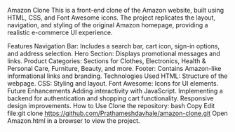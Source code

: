 Amazon Clone
This is a front-end clone of the Amazon website, built using HTML, CSS, and Font Awesome icons. The project replicates the layout, navigation, and styling of the original Amazon homepage, providing a realistic e-commerce UI experience.

Features
Navigation Bar: Includes a search bar, cart icon, sign-in options, and address selection.
Hero Section: Displays promotional messages and links.
Product Categories: Sections for Clothes, Electronics, Health & Personal Care, Furniture, Beauty, and more.
Footer: Contains Amazon-like informational links and branding.
Technologies Used
HTML: Structure of the webpage.
CSS: Styling and layout.
Font Awesome: Icons for UI elements.
Future Enhancements
Adding interactivity with JavaScript.
Implementing a backend for authentication and shopping cart functionality.
Responsive design improvements.
How to Use
Clone the repository:
bash
Copy
Edit
file:git clone https://github.com/Prathameshdavhale/amazon-clone.git
Open Amazon.html in a browser to view the project.

